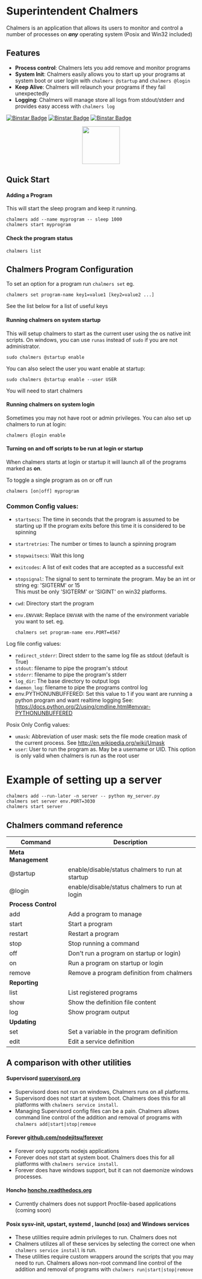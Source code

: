 Superintendent Chalmers
========================

Chalmers is an application that allows its users to monitor and control a
number of processes on ***any*** operating system (Posix and Win32 included)

## Features 

 * **Process control**: Chalmers lets you add remove and monitor programs
 * **System Init**: Chalmers easily allows you to start up your programs at system 
   boot or user login with `chalmers @startup` and `chalmers @login`
 * **Keep Alive**: Chalmers will relaunch your programs if they fail unexpectedly
 * **Logging**: Chalmers will manage store all logs from stdout/stderr and provides easy access with `chalmers log`


[![Binstar Badge](https://anaconda.org/binstar/chalmers/badges/build.svg)](https://anaconda.org/binstar/chalmers/builds)
[![Binstar Badge](https://anaconda.org/binstar/chalmers/badges/version.svg)](https://anaconda.org/binstar/chalmers)
[![Binstar Badge](https://anaconda.org/binstar/chalmers/badges/installer/conda.svg)](https://conda.anaconda.org/binstar)

<center>
    <img src=https://raw.githubusercontent.com/Binstar/chalmers/master/img/chalmers.gif style="margin-left: auto; margin-right: auto;" align="middle" width="100px">
</center>

## Quick Start

#### Adding a Program

This will start the sleep program and keep it running.

    chalmers add --name myprogram -- sleep 1000
    chalmers start myprogram


#### Check the program status

    chalmers list

## Chalmers Program Configuration

To set an option for a program run `chalmers set` eg.

```
chalmers set program-name key1=value1 [key2=value2 ...]
```

See the list below for a list of useful keys


#### Running chalmers on system startup 

This will setup chalmers to start as the current user using the os native init scripts. 
On windows, you can use `runas` instead of `sudo` if you are not administrator. 

    sudo chalmers @startup enable


You can also select the user you want enable at startup:

    sudo chalmers @startup enable --user USER

You will need to start chalmers 

#### Running chalmers on system login
 
Sometimes you may not have root or admin privileges. You can also set up chalmers to run at 
login: 

    chalmers @login enable

#### Turning on and off scripts to be run at login or startup

When chalmers starts at login or startup it will launch all of the programs marked as **on**.

To toggle a single program as on or off run

    chalmers [on|off] myprogram  


### Common Config values:

  * `startsecs`: The time in seconds that the program is assumed to be starting up
    If the program exits before this time it is considered to be spinning
  * `startretries`: The number or times to launch a spinning program
  * `stopwaitsecs`: Wait this long
  * `exitcodes`: A list of exit codes that are accepted as a successful exit 
  * `stopsignal`: The signal to sent to terminate the program. May be an int or string eg: 'SIGTERM' or 15  
    This must be only 'SIGTERM' or 'SIGINT' on win32 platforms.
  * `cwd`: Directory start the program
  * `env.ENVVAR`: Replace `ENVVAR` with the name of the environment variable you want to set.
    eg.
    
    ```
    chalmers set program-name env.PORT=4567
    ```

Log file config values:

 
 * `redirect_stderr`: Direct stderr to the same log file as stdout (default is True)
 * `stdout`: filename to pipe the program's stdout
 * `stderr`: filename to pipe the program's stderr
 * `log_dir`: The base directory to output logs
 * `daemon_log`: filename to pipe the programs control log 
 * env.PYTHONUNBUFFERED: Set this value to 1 if you want are running a 
   python program and want realtime logging 
   See: https://docs.python.org/2/using/cmdline.html#envvar-PYTHONUNBUFFERED 

Posix Only Config values:

  * `umask`: Abbreviation of user mask: sets the file mode creation mask of the current process. 
   See http://en.wikipedia.org/wiki/Umask
  * `user`: User to run the program as. May be a username or UID. This option is only valid when 
    chalmers is run as the root user 

# Example of setting up a server

```
chalmers add --run-later -n server -- python my_server.py
chalmers set server env.PORT=3030
chalmers start server
```

## Chalmers command reference 

| Command | Description |
| ------- | ----------- |
| **Meta Management** | |
| @startup    | enable/disable/status chalmers to run at startup |
| @login    | enable/disable/status chalmers to run at login |
| **Process Control** | |
| add                | Add a program to manage |
| start              | Start a program |
| restart            | Restart a program |
| stop               | Stop running a command |
| off                | Don't run a program on startup or login) |
| on                 | Run a program on startup or login |
| remove             | Remove a program definition from chalmers |
| **Reporting** | |
| list               | List registered programs |
| show               | Show the definition file content |
| log                | Show program output |
| **Updating** | |
| set                | Set a variable in the program definition |
| edit               | Edit a service definition |


## A comparison with other utilities

#### Supervisord [supervisord.org](http://supervisord.org)


  * Supervisord does not run on windows, Chalmers runs on all platforms.
  * Supervisord does not start at system boot.
    Chalmers does this for all platforms with `chalmers service install`.
  * Managing Supervisord config files can be a pain.
    Chalmers allows command line control of the addition and removal of programs with 
    `chalmers add|start|stop|remove`


#### Forever [github.com/nodejitsu/forever](https://github.com/nodejitsu/forever)

  * Forever only supports nodejs applications
  * Forever does not start at system boot.
    Chalmers does this for all platforms with `chalmers service install`.
  * Forever does have windows support, but it can not daemonize windows processes.


#### Honcho [honcho.readthedocs.org](https://honcho.readthedocs.org)

  * Currently chalmers does not support Procfile-based applications (coming soon)

#### Posix sysv-init, upstart, systemd , launchd (osx) and Windows services

  * These utilities require admin privileges to run.  Chalmers does not
  * Chalmers utilizes all of these services by selecting the correct one 
    when `chalmers service install` is run.
  * These utilities require custom wrappers around the scripts that you may need to run.
    Chalmers allows non-root command line control of the addition and removal of 
    programs with `chalmers run|start|stop|remove`


